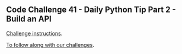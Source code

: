## Code Challenge 41 - Daily Python Tip Part 2 - Build an API

[Challenge instructions](https://pybit.es/articles/codechallenge41/).

[To follow along with our challenges](https://github.com/pybites/challenges/blob/master/INSTALL.md).

